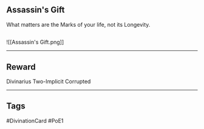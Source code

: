 ## Assassin's Gift
What matters are
the Marks of your life,
not its Longevity.
## 
![[Assassin's Gift.png]]

---
## Reward
Divinarius
Two-Implicit
Corrupted

---
## Tags
#DivinationCard
#PoE1